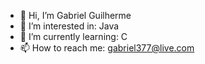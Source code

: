 - 👋 Hi, I’m Gabriel Guilherme
- 👀 I’m interested in: Java
- 🌱 I’m currently learning: C
- 📫 How to reach me: gabriel377@live.com

<!---
GabrielGCavalcanti/GabrielGCavalcanti is a ✨ special ✨ repository because its `README.md` (this file) appears on your GitHub profile.
You can click the Preview link to take a look at your changes.
--->
